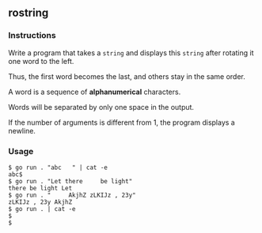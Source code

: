 ## rostring

### Instructions

Write a program that takes a `string` and displays this `string` after rotating it
one word to the left.

Thus, the first word becomes the last, and others stay in the same order.

A word is a sequence of **alphanumerical** characters.

Words will be separated by only one space in the output.

If the number of arguments is different from 1, the program displays a newline.

### Usage

```console
$ go run . "abc   " | cat -e
abc$
$ go run . "Let there     be light"
there be light Let
$ go run . "     AkjhZ zLKIJz , 23y"
zLKIJz , 23y AkjhZ
$ go run . | cat -e
$
$
```
